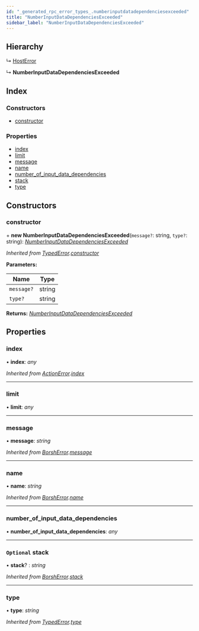 ```yaml
---
id: "_generated_rpc_error_types_.numberinputdatadependenciesexceeded"
title: "NumberInputDataDependenciesExceeded"
sidebar_label: "NumberInputDataDependenciesExceeded"
---
```


## Hierarchy

  ↳ [HostError](_generated_rpc_error_types_.hosterror.md)

  ↳ **NumberInputDataDependenciesExceeded**

## Index

### Constructors

* [constructor](_generated_rpc_error_types_.numberinputdatadependenciesexceeded.md#constructor)

### Properties

* [index](_generated_rpc_error_types_.numberinputdatadependenciesexceeded.md#index)
* [limit](_generated_rpc_error_types_.numberinputdatadependenciesexceeded.md#limit)
* [message](_generated_rpc_error_types_.numberinputdatadependenciesexceeded.md#message)
* [name](_generated_rpc_error_types_.numberinputdatadependenciesexceeded.md#name)
* [number_of_input_data_dependencies](_generated_rpc_error_types_.numberinputdatadependenciesexceeded.md#number_of_input_data_dependencies)
* [stack](_generated_rpc_error_types_.numberinputdatadependenciesexceeded.md#optional-stack)
* [type](_generated_rpc_error_types_.numberinputdatadependenciesexceeded.md#type)

## Constructors

###  constructor

\+ **new NumberInputDataDependenciesExceeded**(`message?`: string, `type?`: string): *[NumberInputDataDependenciesExceeded](_generated_rpc_error_types_.numberinputdatadependenciesexceeded.md)*

*Inherited from [TypedError](_utils_errors_.typederror.md).[constructor](_utils_errors_.typederror.md#constructor)*

**Parameters:**

Name | Type |
------ | ------ |
`message?` | string |
`type?` | string |

**Returns:** *[NumberInputDataDependenciesExceeded](_generated_rpc_error_types_.numberinputdatadependenciesexceeded.md)*

## Properties

###  index

• **index**: *any*

*Inherited from [ActionError](_generated_rpc_error_types_.actionerror.md).[index](_generated_rpc_error_types_.actionerror.md#index)*

___

###  limit

• **limit**: *any*

___

###  message

• **message**: *string*

*Inherited from [BorshError](_utils_serialize_.borsherror.md).[message](_utils_serialize_.borsherror.md#message)*

___

###  name

• **name**: *string*

*Inherited from [BorshError](_utils_serialize_.borsherror.md).[name](_utils_serialize_.borsherror.md#name)*

___

###  number_of_input_data_dependencies

• **number_of_input_data_dependencies**: *any*

___

### `Optional` stack

• **stack**? : *string*

*Inherited from [BorshError](_utils_serialize_.borsherror.md).[stack](_utils_serialize_.borsherror.md#optional-stack)*

___

###  type

• **type**: *string*

*Inherited from [TypedError](_utils_errors_.typederror.md).[type](_utils_errors_.typederror.md#type)*
